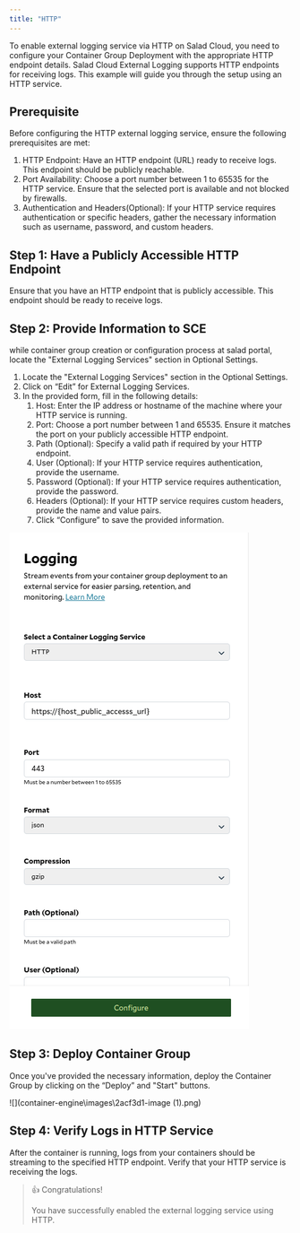 ```yaml
---
title: "HTTP"
---
```


To enable external logging service via HTTP on Salad Cloud, you need to configure your Container Group Deployment with the appropriate HTTP endpoint details. Salad Cloud External Logging supports HTTP endpoints for receiving logs. This example will guide you through the setup using an HTTP service.

## Prerequisite

Before configuring the HTTP external logging service, ensure the following prerequisites are met:

1. HTTP Endpoint: Have an HTTP endpoint (URL) ready to receive logs. This endpoint should be publicly reachable.
2. Port Availability: Choose a port number between 1 to 65535 for the HTTP service. Ensure that the selected port is available and not blocked by firewalls.
3. Authentication and Headers(Optional): If your HTTP service requires authentication or specific headers, gather the necessary information such as username, password, and custom headers.

## Step 1: Have a Publicly Accessible HTTP Endpoint

Ensure that you have an HTTP endpoint that is publicly accessible. This endpoint should be ready to receive logs.

## Step 2: Provide Information to SCE

while container group creation or configuration process at salad portal, locate the "External Logging Services" section in Optional Settings.

1. Locate the "External Logging Services" section in the Optional Settings.
2. Click on “Edit” for External Logging Services.
3. In the provided form, fill in the following details:
   1. Host: Enter the IP address or hostname of the machine where your HTTP service is running.
   2. Port: Choose a port number between 1 and 65535. Ensure it matches the port on your publicly accessible HTTP endpoint.
   3. Path (Optional): Specify a valid path if required by your HTTP endpoint.
   4. User (Optional): If your HTTP service requires authentication, provide the username.
   5. Password (Optional): If your HTTP service requires authentication, provide the password.
   6. Headers (Optional): If your HTTP service requires custom headers, provide the name and value pairs.
   7. Click “Configure” to save the provided information.

![](container-engine\images\eec4c3f-image.png)


## Step 3: Deploy Container Group

Once you've provided the necessary information, deploy the Container Group by clicking on the “Deploy” and "Start" buttons.

![](container-engine\images\2acf3d1-image (1).png)


## Step 4: Verify Logs in HTTP Service

After the container is running, logs from your containers should be streaming to the specified HTTP endpoint. Verify that your HTTP service is receiving the logs.

> 👍 Congratulations!
>
> You have successfully enabled the external logging service using HTTP.
